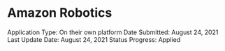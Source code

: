 # Amazon Robotics

Application Type: On their own platform
Date Submitted: August 24, 2021
Last Update Date: August 24, 2021
Status Progress: Applied